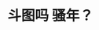 # 斗图吗 骚年？

[](http://wx1.sinaimg.cn/large/61457563ly1fjsojhf4wrj206o06ogmj.jpg)
[](http://wx4.sinaimg.cn/large/61457563ly1fjsopwbxrgj206o06ojso.jpg)
[](http://wx3.sinaimg.cn/large/61457563ly1fjsolvhqhvj206o06ot9f.jpg)
[](http://wx2.sinaimg.cn/large/61457563ly1fjsoslypgnj206o06oq3e.jpg)
[](http://wx2.sinaimg.cn/large/61457563ly1fjsosmiftlj206o06oab6.jpg)

